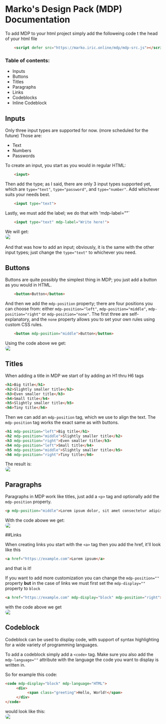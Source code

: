 # Marko's Design Pack (MDP) Documentation

To add MDP to your html project simply add the followeing code t the head of your html file

```HTML
    <script defer src="https://marko.iric.online/mdp/mdp-src.js"></script>
```

### Table of contents:

- Inputs
- Buttons
- Titles
- Paragraphs
- Links
- Codeblocks
- Inline Codeblock

## Inputs

Only three input types are supported for now. (more scheduled for the future) Those are:

- Text
- Numbers
- Passwords

To create an input, you start as you would in regular HTML:

```HTML
    <input>    
```

Then add the type; as I said, there are only 3 input types supported yet, which are `type="text"`, `type="password"`, and `type="number"`. Add whichever suits your needs best.

```HTML
    <input type="text">    
```

Lastly, we must add the label; we do that with 'mdp-label=""`

```HTML
    <input type="text" mdp-label="Write here!">    
```

We will get:  
<img src="https://i.ibb.co/R30zN0F/image.png"
     style="display:block;float:none;margin-left:auto;margin-right:auto; border-radius: 16px;">  
And that was how to add an input; obviously, it is the same with the other input types; just change the `type="text"` to whichever you need.

## Buttons

Buttons are quite possibly the simplest thing in MDP; you just add a button as you would in HTML.

```HTML
    <button>Button</button>
```

And then we add the `mdp-position` property; there are four positions you can choose from: either `mdp-position="left"`, `mdp-position="middle"`, `mdp-position="right"` or `mdp-position="none"`. The first three are self-explanatory, and the `none` property allows you to set your own rules using custom CSS rules.

```HTML
    <button mdp-position="middle">Button</button>
```

Using the code above we get:  
<img src="https://i.ibb.co/Bn3BD4L/image.png"
     style="display:block;float:none;margin-left:auto;margin-right:auto; border-radius: 16px;">

## Titles

When adding a title in MDP we start of by adding an H1 thru H6 tags

```HTML
<h1>Big title</h1>
<h2>Slightly smaller title</h2>
<h3>Even smaller title</h3>
<h4>Small title</h4>
<h5>Slightly smaller title</h5>
<h6>Tiny title</h6>
```

Then we can add an `mdp-position` tag, which we use to align the text. The `mdp-position` tag works the exact same as with buttons.

```HTML
<h1 mdp-position="left">Big title</h1>
<h2 mdp-position="middle">Slightly smaller title</h2>
<h3 mdp-position="right">Even smaller title</h3>
<h4 mdp-position="left">Small title</h4>
<h5 mdp-position="middle">Slightly smaller title</h5>
<h6 mdp-position="right">Tiny title</h6>
```

The result is:
<img src="https://i.ibb.co/1LNgTD8/C-Users-marko-One-Drive-Desktop-Markos-Design-pack-index-html.png"
     style="display:block;float:none;margin-left:auto;margin-right:auto; border-radius: 16px;">

## Paragraphs

Paragraphs in MDP work like titles, just add a `<p>` tag and optionally add the `mdp-position` property.

```HTML
<p mdp-position="middle">Lorem ipsum dolor, sit amet consectetur adipisicing elit. Ipsa ab quasi numquam voluptates impedit. Saepe, quaerat? Aspernatur, laboriosam autem molestias ipsam, qui eaque numquam sequi eius expedita ea a ipsa?</p>
```

With the code abowe we get:
<img src="https://i.ibb.co/dmbtBSh/image.png"
     style="display:block;float:none;margin-left:auto;margin-right:auto; border-radius: 16px;">

##Links

When creating links you start with the `<a>` tag then you add the href, it'll look like this

```HTML
<a href="https://example.com">Lorem ipsum</a>
```

and that is it!

If you want to add more customization you can change the `mdp-position=""` property **but** in the case of links we must first set the `mdp-display=""` property to `block`

```HTML
<a href="https://example.com" mdp-display="block" mdp-position="right">Lorem ipsum</a>
```

with the code above we get
<img src="https://i.ibb.co/0J5gc0P/C-Users-marko-One-Drive-Desktop-Markos-Design-pack-index-html-1.png"
     style="display:block;float:none;margin-left:auto;margin-right:auto; border-radius: 16px;">

## Codeblock

Codeblock can be used to display code, with support of syntax highlighting for a wide variety of programming languages.

To add a codeblock simply add a `<code>` tag. Make sure you also add the `mdp-language=""` attribute with the language the code you want to display is written in.

So for example this code:

```HTML
<code mdp-display="block" mdp-language="HTML">
     <div>
          <span class="greeting">Hello, World!</span>
     </div>
</code>
```

would look like this:
<img src="https://i.ibb.co/ZdpP6Yz/C-Users-marko-One-Drive-Desktop-Markos-Design-pack-index-html-3.png"
     style="display:block;float:none;margin-left:auto;margin-right:auto; border-radius: 16px;">
